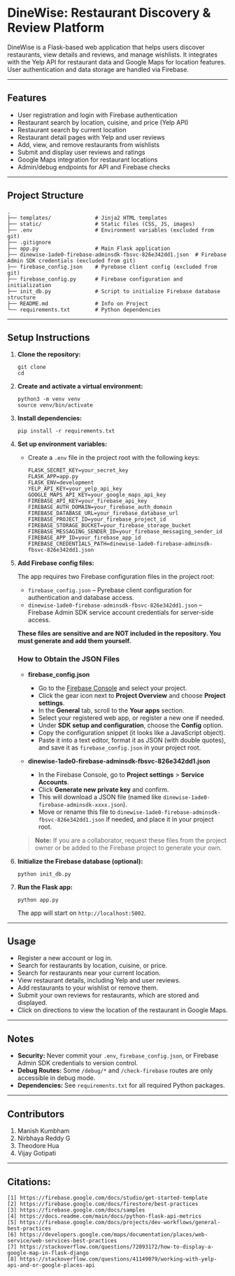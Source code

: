 # DineWise: Restaurant Discovery & Review Platform

DineWise is a Flask-based web application that helps users discover restaurants, view details and reviews, and manage wishlists. It integrates with the Yelp API for restaurant data and Google Maps for location features. User authentication and data storage are handled via Firebase.

---

## Features

- User registration and login with Firebase authentication
- Restaurant search by location, cuisine, and price (Yelp API)
- Restaurant search by current location
- Restaurant detail pages with Yelp and user reviews
- Add, view, and remove restaurants from wishlists
- Submit and display user reviews and ratings  
- Google Maps integration for restaurant locations
- Admin/debug endpoints for API and Firebase checks

---

## Project Structure

```
.
├── templates/              # Jinja2 HTML templates
├── static/                 # Static files (CSS, JS, images)
├── .env                    # Environment variables (excluded from git)
├── .gitignore
├── app.py                  # Main Flask application
├── dinewise-1ade0-firebase-adminsdk-fbsvc-826e342dd1.json  # Firebase Admin SDK credentials (excluded from git)
├── firebase_config.json    # Pyrebase client config (excluded from git)
├── firebase_config.py      # Firebase configuration and initialization
├── init_db.py              # Script to initialize Firebase database structure
├── README.md               # Info on Project
└── requirements.txt        # Python dependencies
```

---

## Setup Instructions

1. **Clone the repository:**
   ```
   git clone 
   cd 
   ```

2. **Create and activate a virtual environment:**
   ```
   python3 -m venv venv
   source venv/bin/activate
   ```

3. **Install dependencies:**
   ```
   pip install -r requirements.txt
   ```

4. **Set up environment variables:**
   - Create a `.env` file in the project root with the following keys:
     ```
     FLASK_SECRET_KEY=your_secret_key
     FLASK_APP=app.py
     FLASK_ENV=development
     YELP_API_KEY=your_yelp_api_key
     GOOGLE_MAPS_API_KEY=your_google_maps_api_key
     FIREBASE_API_KEY=your_firebase_api_key
     FIREBASE_AUTH_DOMAIN=your_firebase_auth_domain
     FIREBASE_DATABASE_URL=your_firebase_database_url
     FIREBASE_PROJECT_ID=your_firebase_project_id
     FIREBASE_STORAGE_BUCKET=your_firebase_storage_bucket
     FIREBASE_MESSAGING_SENDER_ID=your_firebase_messaging_sender_id
     FIREBASE_APP_ID=your_firebase_app_id
     FIREBASE_CREDENTIALS_PATH=dinewise-1ade0-firebase-adminsdk-fbsvc-826e342dd1.json
     ```

5. **Add Firebase config files:**

   The app requires two Firebase configuration files in the project root:

   - `firebase_config.json` – Pyrebase client configuration for authentication and database access.
   - `dinewise-1ade0-firebase-adminsdk-fbsvc-826e342dd1.json` – Firebase Admin SDK service account credentials for server-side access.

   **These files are sensitive and are NOT included in the repository. You must generate and add them yourself.**

   ### How to Obtain the JSON Files

   - **firebase_config.json**  
     - Go to the [Firebase Console](https://console.firebase.google.com/) and select your project.
     - Click the gear icon next to **Project Overview** and choose **Project settings**.
     - In the **General** tab, scroll to the **Your apps** section.
     - Select your registered web app, or register a new one if needed.
     - Under **SDK setup and configuration**, choose the **Config** option.
     - Copy the configuration snippet (it looks like a JavaScript object).
     - Paste it into a text editor, format it as JSON (with double quotes), and save it as `firebase_config.json` in your project root.

   - **dinewise-1ade0-firebase-adminsdk-fbsvc-826e342dd1.json**  
     - In the Firebase Console, go to **Project settings** > **Service Accounts**.
     - Click **Generate new private key** and confirm.
     - This will download a JSON file (named like `dinewise-1ade0-firebase-adminsdk-xxxx.json`).
     - Move or rename this file to `dinewise-1ade0-firebase-adminsdk-fbsvc-826e342dd1.json` if needed, and place it in your project root.

   > **Note:** If you are a collaborator, request these files from the project owner or be added to the Firebase project to generate your own.

6. **Initialize the Firebase database (optional):**
   ```
   python init_db.py
   ```

7. **Run the Flask app:**
   ```
   python app.py
   ```
   The app will start on `http://localhost:5002`.

---

## Usage

- Register a new account or log in.
- Search for restaurants by location, cuisine, or price.
- Search for restaurants near your current location.
- View restaurant details, including Yelp and user reviews.
- Add restaurants to your wishlist or remove them.
- Submit your own reviews for restaurants, which are stored and displayed.
- Click on directions to view the location of the restaurant in Google Maps.

---

## Notes

- **Security:** Never commit your `.env`, `firebase_config.json`, or Firebase Admin SDK credentials to version control.
- **Debug Routes:** Some `/debug/*` and `/check-firebase` routes are only accessible in debug mode.
- **Dependencies:** See `requirements.txt` for all required Python packages.

---

## Contributors

1. Manish Kumbham
2. Nirbhaya Reddy G
3. Theodore Hua
4. Vijay Gotipati

---

## Citations:
```
[1] https://firebase.google.com/docs/studio/get-started-template
[2] https://firebase.google.com/docs/firestore/best-practices
[3] https://firebase.google.com/docs/samples
[4] https://docs.readme.com/main/docs/python-flask-api-metrics
[5] https://firebase.google.com/docs/projects/dev-workflows/general-best-practices
[6] https://developers.google.com/maps/documentation/places/web-service/web-services-best-practices
[7] https://stackoverflow.com/questions/72093172/how-to-display-a-google-map-in-flask-django
[8] https://stackoverflow.com/questions/41149079/working-with-yelp-api-and-or-google-places-api
```
